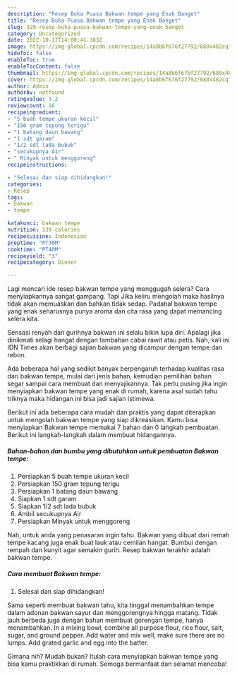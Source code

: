 ```yaml
---
description: "Resep Buka Puasa Bakwan tempe yang Enak Banget"
title: "Resep Buka Puasa Bakwan tempe yang Enak Banget"
slug: 329-resep-buka-puasa-bakwan-tempe-yang-enak-banget
category: Uncategorized
date: 2022-10-17T14:00:41.383Z
image: https://img-global.cpcdn.com/recipes/14a8b6f676f27792/680x482cq70/bakwan-tempe-foto-resep-utama.jpg
hideToc: false
enableToc: true
enableTocContent: false
thumbnail: https://img-global.cpcdn.com/recipes/14a8b6f676f27792/680x482cq70/bakwan-tempe-foto-resep-utama.jpg
cover: https://img-global.cpcdn.com/recipes/14a8b6f676f27792/680x482cq70/bakwan-tempe-foto-resep-utama.jpg
author: Admin
authorAv: notfound
ratingvalue: 3.2
reviewcount: 16
recipeingredient:
- "5 buah tempe ukuran kecil"
- "150 gram tepung terigu"
- "1 batang daun bawang"
- "1 sdt garam"
- "1/2 sdt lada bubuk"
- "secukupnya Air"
- " Minyak untuk menggoreng"
recipeinstructions:

- "Selesai dan siap dihidangkan!"
categories:
- Resep
tags:
- bakwan
- tempe

katakunci: bakwan tempe 
nutrition: 139 calories
recipecuisine: Indonesian
preptime: "PT30M"
cooktime: "PT40M"
recipeyield: "3"
recipecategory: Dinner

---
```



Lagi mencari ide resep bakwan tempe yang menggugah selera? Cara menyiapkannya sangat gampang. Tapi Jika keliru mengolah maka hasilnya tidak akan memuaskan dan bahkan tidak sedap. Padahal bakwan tempe yang enak seharusnya punya aroma dan cita rasa yang dapat memancing selera kita.


Sensasi renyah dan gurihnya bakwan ini selalu bikin lupa diri. Apalagi jika dinikmati selagi hangat dengan tambahan cabai rawit atau petis. Nah, kali ini IDN Times akan berbagi sajian bakwan yang dicampur dengan tempe dan rebon.

Ada beberapa hal yang sedikit banyak berpengaruh terhadap kualitas rasa dari bakwan tempe, mulai dari jenis bahan, kemudian pemilihan bahan segar sampai cara membuat dan menyajikannya. Tak perlu pusing jika ingin menyiapkan bakwan tempe yang enak di rumah, karena asal sudah tahu triknya maka hidangan ini bisa jadi sajian istimewa.


Berikut ini ada beberapa cara mudah dan praktis yang dapat diterapkan untuk mengolah bakwan tempe yang siap dikreasikan. Kamu bisa menyiapkan Bakwan tempe memakai 7 bahan dan 0 langkah pembuatan. Berikut ini langkah-langkah dalam membuat hidangannya.

<!--inarticleads1-->

##### Bahan-bahan dan bumbu yang dibutuhkan untuk pembuatan Bakwan tempe:

1. Persiapkan 5 buah tempe ukuran kecil
1. Persiapkan 150 gram tepung terigu
1. Persiapkan 1 batang daun bawang
1. Siapkan 1 sdt garam
1. Siapkan 1/2 sdt lada bubuk
1. Ambil secukupnya Air
1. Persiapkan  Minyak untuk menggoreng


Nah, untuk anda yang penasaran ingin tahu. Bakwan yang dibuat dari remah tempe kacang juga enak buat lauk atau cemilan hangat. Bumbui dengan rempah dan kunyit agar semakin gurih. Resep bakwan terakhir adalah bakwan tempe. 

<!--inarticleads2-->

##### Cara membuat Bakwan tempe:


1. Selesai dan siap dihidangkan!

Sama seperti membuat bakwan tahu, kita tinggal menambahkan tempe dalam adonan bakwan sayur dan menggorengnya hingga matang. Tidak jauh berbeda juga dengan bahan membuat gorengan tempe, hanya menambahkan. In a mixing bowl, combine all purpose flour, rice flour, salt, sugar, and ground pepper. Add water and mix well, make sure there are no lumps. Add grated garlic and egg into the batter. 

Gimana nih? Mudah bukan? Itulah cara menyiapkan bakwan tempe yang bisa kamu praktikkan di rumah. Semoga bermanfaat dan selamat mencoba!
